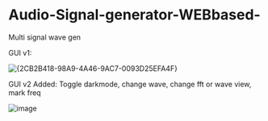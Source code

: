 # Audio-Signal-generator-WEBbased-
Multi signal wave gen

GUI v1:


![{2CB2B418-98A9-4A46-9AC7-0093D25EFA4F}](https://github.com/user-attachments/assets/a98cdcb5-f9ab-468e-a513-4083caec8e10)


GUI v2
Added:
Toggle darkmode,
change wave,
change fft or wave view,
mark freq

![image](https://github.com/user-attachments/assets/49315684-04ba-42c8-90cb-1864948da897)
